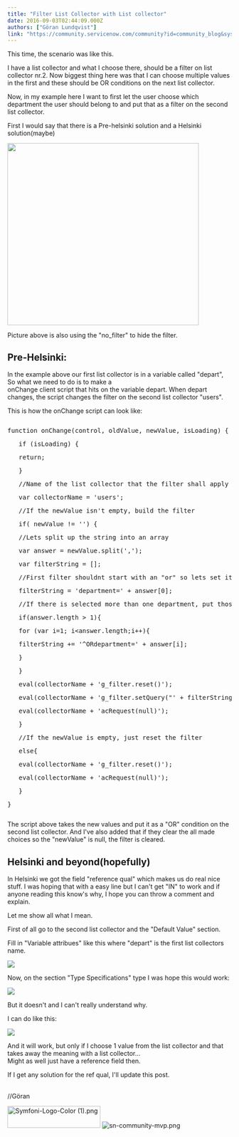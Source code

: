 ```yaml
---
title: "Filter List Collector with List collector"
date: 2016-09-03T02:44:09.000Z
authors: ["Göran Lundqvist"]
link: "https://community.servicenow.com/community?id=community_blog&sys_id=524d6229dbd0dbc01dcaf3231f961903"
---
```

<p>This time, the scenario was like this.</p><p></p><p>I have a list collector and what I choose there, should be a filter on list collector nr.2. Now biggest thing here was that I can choose multiple values in the first and these should be OR conditions on the next list collector.</p><p></p><p>Now, in my example here I want to first let the user choose which department the user should belong to and put that as a filter on the second list collector.</p><p>First I would say that there is a Pre-helsinki solution and a Helsinki solution(maybe)</p><p></p><p><img   class="image-1 jive-image" height="408" src="8e3b1942db58d304b322f4621f9619b4.iix" style="width: 430px; height: 408.356px;" width="430"/></p><p>Picture above is also using the "no_filter" to hide the filter.</p><p></p><p></p><h2>Pre-Helsinki:</h2><p>In the example above our first list collector is in a variable called "depart", So what we need to do is to make a<br/>onChange client script that hits on the variable depart. When depart changes, the script changes the filter on the second list collector "users".</p><p></p><p>This is how the onChange script can look like:</p><p></p><pre __default_attr="javascript" __jive_macro_name="code" class="jive_macro_code _jivemacro_uid_1472850492731725 jive_text_macro" data-renderedposition="806_8_1192_560" jivemacro_uid="_1472850492731725"><p>function onChange(control, oldValue, newValue, isLoading) {</p><p>   if (isLoading) {</p><p>   return;</p><p>   }</p><p>   //Name of the list collector that the filter shall apply on</p><p>   var collectorName = 'users';</p><p>   //If the newValue isn't empty, build the filter</p><p>   if( newValue != '') {</p><p>   //Lets split up the string into an array</p><p>   var answer = newValue.split(',');</p><p>   var filterString = [];</p><p>   //First filter shouldnt start with an "or" so lets set it here with the first value</p><p>   filterString = 'department=' + answer[0];</p><p></p><p>   //If there is selected more than one department, put those in as "OR" conditions</p><p>   if(answer.length &gt; 1){</p><p>   for (var i=1; i&lt;answer.length;i++){</p><p>   filterString += '^ORdepartment=' + answer[i];</p><p>   }</p><p>   }</p><p>   eval(collectorName + 'g_filter.reset()');</p><p>   eval(collectorName + 'g_filter.setQuery("' + filterString + '")');</p><p>   eval(collectorName + 'acRequest(null)');</p><p>   }</p><p>   //If the newValue is empty, just reset the filter</p><p>   else{</p><p>   eval(collectorName + 'g_filter.reset()');</p><p>   eval(collectorName + 'acRequest(null)');</p><p></p><p>   }</p><p></p><p></p><p>}</p><p></p><p></p></pre><p></p><p>The script above takes the new values and put it as a "OR" condition on the second list collector. And I've also added that if they clear the all made choices so the "newValue" is null, the filter is cleared.</p><p></p><p></p><h2>Helsinki and beyond(hopefully)</h2><p>In Helsinki we got the field "reference qual" which makes us do real nice stuff. I was hoping that with a easy line but I can't get "IN" to work and if anyone reading this know's why, I hope you can throw a comment and explain.</p><p></p><p>Let me show all what I mean.</p><p></p><p>First of all go to the second list collector and the "Default Value" section.</p><p>Fill in "Variable attribues" like this where "depart" is the first list collectors name.</p><p><img   class="image-2 jive-image" src="d37470cadb589304b322f4621f961961.iix" style="max-width: 1200px; max-height: 900px;"/></p><p></p><p>Now, on the section "Type Specifications" type I was hope this would work:</p><p><img   class="image-3 jive-image" src="c0751842db189fc068c1fb651f9619a2.iix" style="max-width: 1200px; max-height: 900px;"/></p><p>But it doesn't and I can't really understand why.</p><p></p><p>I can do like this:</p><p></p><p><img   class="jive-image image-4" src="9bf9f8c2db1097049c9ffb651f96193d.iix" style="max-width: 1200px; max-height: 900px;"/></p><p>And it will work, but only if I choose 1 value from the list collector and that takes away the meaning with a list collector...<br/>Might as well just have a reference field then.</p><p></p><p>If I get any solution for the ref qual, I'll update this post.</p><p></p><p><br/>//Göran</p><p></p><p></p><p><img   alt="Symfoni-Logo-Color (1).png" class="image-5 jive-image" height="48" src="53381cc6db589fc03eb27a9e0f961986.iix" style="width: 209px; height: 48.5419px;" width="209"/> <img  alt="sn-community-mvp.png" class="image-6 jive-image" src="a36084cedbd01344e9737a9e0f96196b.iix" style="width: auto; height: auto;"/></p>